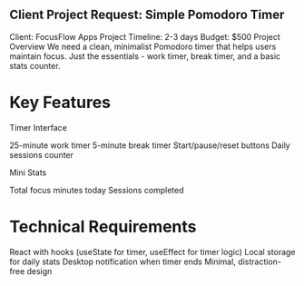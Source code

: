 ## Client Project Request: Simple Pomodoro Timer
Client: FocusFlow Apps
Project Timeline: 2-3 days
Budget: $500
Project Overview
We need a clean, minimalist Pomodoro timer that helps users maintain focus. Just the essentials - work timer, break timer, and a basic stats counter.

# Key Features

Timer Interface

25-minute work timer
5-minute break timer
Start/pause/reset buttons
Daily sessions counter


Mini Stats

Total focus minutes today
Sessions completed



# Technical Requirements

React with hooks (useState for timer, useEffect for timer logic)
Local storage for daily stats
Desktop notification when timer ends
Minimal, distraction-free design